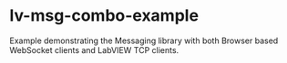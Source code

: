 # lv-msg-combo-example
Example demonstrating the Messaging library with both Browser based WebSocket clients and LabVIEW TCP clients.
